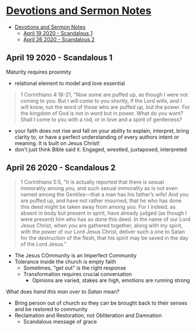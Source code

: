 # [Devotions and Sermon Notes](http://benjaminklassen.com)

- [Devotions and Sermon Notes](#devotions-and-sermon-notes)
  - [April 19 2020 - Scandalous 1](#april-19-2020---scandalous-1)
  - [April 26 2020 - Scandalous 2](#april-26-2020---scandalous-2)

## April 19 2020 - Scandalous 1

Maturity requires proximity

- relational element to model and love essential

> 1 Corinthians 4:18-21, "Now some are puffed up, as though I were not coming to you. But I will come to you shortly, if the Lord wills, and I will know, not the word of those who are puffed up, but the power. For the kingdom of God is not in word but in power. What do you want? Shall I come to you with a rod, or in love and a spirit of gentleness?

- your faith does not rise and fall on your ability to explain, interpret, bring clarity to, or have a perfect understanding of every authors intent or meaning. It is built on Jesus Christ!
- don't just think Bible said it. Engaged, wrestled, juxtaposed, interpreted

## April 26 2020 - Scandalous 2

> 1 Corinthians 5:5, "It is actually reported that there is sexual immorality among you, and such sexual immorality as is not even named among the Gentiles—that a man has his father’s wife! And you are puffed up, and have not rather mourned, that he who has done this deed might be taken away from among you. For I indeed, as absent in body but present in spirit, have already judged (as though I were present) him who has so done this deed. In the name of our Lord Jesus Christ, when you are gathered together, along with my spirit, with the power of our Lord Jesus Christ, deliver such a one to Satan for the destruction of the flesh, that his spirit may be saved in the day of the Lord Jesus."

- The Jesus COmmunity is an Imperfect Community
- Tolerance inside the church is empty faith
  - Sometimes, "get out" is the right response
  - Transformation requires crucial conversation
    - Opinions are varied, stakes are high, emotions are running strong

What does *hand this man over to Satan* mean?

- Bring person out of church so they can be brought back to their senses and be restored to community
- Reclamation and Restoration, not Obliteration and Damnation
  - Scandalous message of grace
